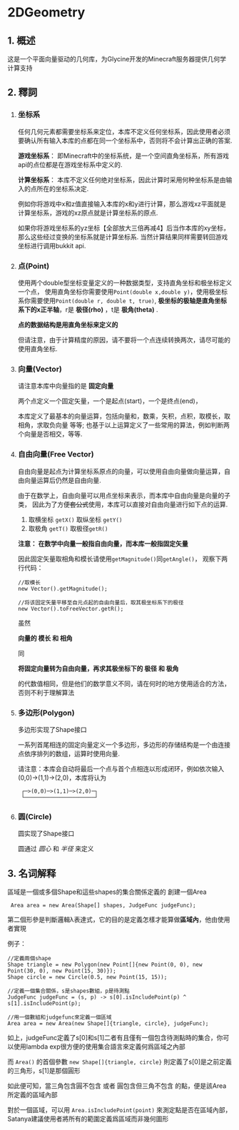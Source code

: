 # 2DGeometry

## 1. 概述
 这是一个平面向量驱动的几何库，为Glycine开发的Minecraft服务器提供几何学计算支持

## 2. 釋詞
1. ### 坐标系

    任何几何元素都需要坐标系来定位，本库不定义任何坐标系，因此使用者必须要确认所有输入本库的点都在同一个坐标系中，否则将不会计算出正确的答案.

    **游戏坐标系**： 即Minecraft中的坐标系统，是一个空间直角坐标系，所有游戏api的点位都是在游戏坐标系中定义的.
    
    **计算坐标系**： 本库不定义任何绝对坐标系，因此计算时采用何种坐标系是由输入的点所在的坐标系决定.
    
    例如你将游戏中x和z值直接输入本库的x和y进行计算，那么游戏xz平面就是计算坐标系，游戏的xz原点就是计算坐标系的原点.
    
    如果你将游戏坐标系的yz坐标【全部放大三倍再减4】后当作本库的xy坐标，那么这些经过变换的坐标系就是计算坐标系. 当然计算结果同样需要转回游戏坐标进行调用bukkit api.
    
2. ### 点(Point)

    使用两个double型坐标变量定义的一种数据类型，支持直角坐标和极坐标定义一个点，
    使用直角坐标你需要使用`Point(double x,double y)`，使用极坐标系你需要使用`Point(double r, double t, true)`, **极坐标的极轴是直角坐标系下的x正半轴**，r是 **极径(rho)** ，t是 **极角(theta)** .

    **点的数据结构是用直角坐标来定义的**
    
    但请注意，由于计算精度的原因，请不要将一个点连续转换两次，请尽可能的使用直角坐标.

3. ### 向量(Vector)

    请注意本库中向量指的是 **固定向量**
    
    两个点定义一个固定矢量，一个是起点(start)，一个是终点(end)，
    
    本库定义了最基本的向量运算，包括向量和，数乘，矢积，点积，取模长，取相角，求取负向量 等等; 也基于以上运算定义了一些常用的算法，例如判断两个向量是否相交，等等.
    
4. ### 自由向量(Free Vector)

    自由向量是起点为计算坐标系原点的向量，可以使用自由向量做向量运算，自由向量运算后仍然是自由向量.
    
    由于在数学上，自由向量可以用点坐标来表示，而本库中自由向量是向量的子类，
    因此为了方便~~套公式~~使用，本库可以直接对自由向量进行如下点的运算.
    1. 取横坐标 `getX()` 取纵坐标 `getY()`
    2. 取极角 `getT()` 取极径`getR()`
  
    **注意： 在数学中向量一般指自由向量，而本库一般指固定矢量**
    
    因此固定矢量取相角和模长请使用`getMagnitude()`同`getAngle()`，
    观察下两行代码：
    ```
   //取模长
    new Vector().getMagnitude(); 
   
   //将该固定矢量平移至自元点起的自由向量后，取其极坐标系下的极径
    new Vector().toFreeVector.getR(); 
    ```
   
   虽然 
   
   **向量的 模长 和 相角** 

   同 
   
   **将固定向量转为自由向量，再求其极坐标下的 极径 和 极角** 
   
   的代数值相同，但是他们的数学意义不同，请在何时的地方使用适合的方法，否则不利于理解算法

5. ### 多边形(Polygon)

    多边形实现了Shape接口
    
    一系列首尾相连的固定向量定义一个多边形，多边形的存储结构是一个由连接点依序排列的数组，运算时使用向量.
    
    请注意：本库会自动将最后一个点与首个点相连以形成闭环，例如依次输入(0,0)->(1,1)->(2,0)，本库将认为
        
        ┌─>(0,0)─>(1,1)─>(2,0)─┐
        └──────────────────────┘
        
6. ### 圆(Circle)

    圆实现了Shape接口
     
    圆通过 _圆心_ 和 _半径_ 来定义
     
## 3. 名词解释

區域是一個或多個Shape和這些shapes的集合關係定義的
創建一個Area
    
     Area area = new Area(Shape[] shapes, JudgeFunc judgeFunc);

第二個形參是判斷邏輯λ表達式，它的目的是定義怎樣才能算做**區域內**，他由使用者實現
    
例子：

    //定義兩個shape
    Shape triangle = new Polygon(new Point[]{new Point(0, 0), new Point(30, 0), new Point(15, 30)});
    Shape circle = new Circle(0.5, new Point(15, 15));

    //定義一個集合關係，s是shapes數組，p是待測點
    JudgeFunc judgeFunc = (s, p) -> s[0].isIncludePoint(p) ^ s[1].isIncludePoint(p);

    //用一個數組和judgefunc來定義一個區域
    Area area = new Area(new Shape[]{triangle, circle}, judgeFunc);
    
如上，judgeFunc定義了s[0]和s[1]二者有且僅有一個包含待測點時的集合，你可以使用lambda exp很方便的使用集合語言來定義何爲區域之內部
    
而 `Area()` 的首個參數 `new Shape[]{triangle, circle}` 則定義了s[0]是之前定義的三角形，s[1]是那個圓形
    
如此便可知，當三角包含圓不包含 或者 圓包含但三角不包含 的點，便是該Area所定義的區域內部

對於一個區域，可以用 `Area.isIncludePoint(point)` 來測定點是否在區域內部，Satanya建議使用者將所有的範圍定義爲區域而非幾何圖形
     
